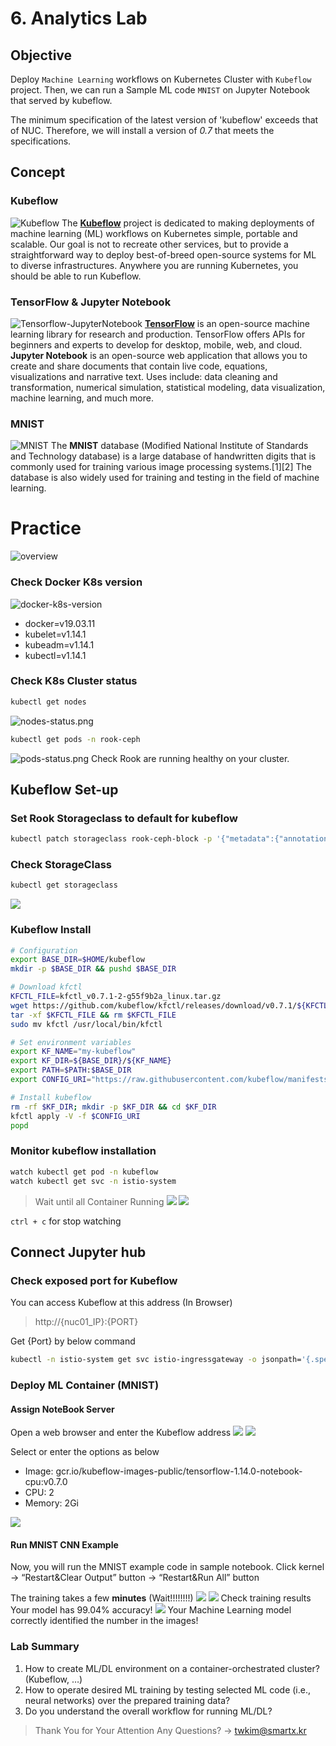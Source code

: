 # 6. Analytics Lab

## Objective

Deploy `Machine Learning` workflows on Kubernetes Cluster with `Kubeflow` project. Then, we can run a Sample ML code `MNIST` on Jupyter Notebook that served by kubeflow.

The minimum specification of the latest version of 'kubeflow' exceeds that of NUC. Therefore, we will install a version of *0.7* that meets the specifications.

## Concept
### Kubeflow
![Kubeflow](img/kubeflow.png)
The [**Kubeflow**](https://www.kubeflow.org/) project is dedicated to making deployments of machine learning (ML) workflows on Kubernetes simple, portable and scalable. Our goal is not to recreate other services, but to provide a straightforward way to deploy best-of-breed open-source systems for ML to diverse infrastructures. Anywhere you are running Kubernetes, you should be able to run Kubeflow.

### TensorFlow & Jupyter Notebook
![Tensorflow-JupyterNotebook](img/tensorflow-jupyter.png)
[**TensorFlow**](https://github.com/tensorflow/tensorflow) is an open-source machine learning library for research and production. TensorFlow offers APIs for beginners and experts to develop for desktop, mobile, web, and cloud.
**Jupyter Notebook** is an open-source web application that allows you to create and share documents that contain live code, equations, visualizations and narrative text. Uses include: data cleaning and transformation, numerical simulation, statistical modeling, data visualization, machine learning, and much more.
### MNIST
![MNIST](img/mnist.png)
The **MNIST** database (Modified National Institute of Standards and Technology database) is a large database of handwritten digits that is commonly used for training various image processing systems.[1][2] The database is also widely used for training and testing in the field of machine learning.


# Practice
![overview](img/overview.png)
### Check Docker K8s version
![docker-k8s-version](img/docker-k8s-version.png)
- docker=v19.03.11
- kubelet=v1.14.1
- kubeadm=v1.14.1
- kubectl=v1.14.1
### Check K8s Cluster status
```bash
kubectl get nodes
```
![nodes-status.png](img/nodes-status.png)
```bash
kubectl get pods -n rook-ceph
```
![pods-status.png](img/pods-status.png)
Check Rook are running healthy on your cluster.

## Kubeflow Set-up

### Set Rook Storageclass to default for kubeflow
```bash
kubectl patch storageclass rook-ceph-block -p '{"metadata":{"annotations":{"storageclass.kubernetes.io/is-default-class":"true"}}}'
```

### Check StorageClass
```bash
kubectl get storageclass
```
![](img/storagclass.png)

### Kubeflow Install

```bash
# Configuration
export BASE_DIR=$HOME/kubeflow
mkdir -p $BASE_DIR && pushd $BASE_DIR

# Download kfctl
KFCTL_FILE=kfctl_v0.7.1-2-g55f9b2a_linux.tar.gz
wget https://github.com/kubeflow/kfctl/releases/download/v0.7.1/${KFCTL_FILE}
tar -xf $KFCTL_FILE && rm $KFCTL_FILE
sudo mv kfctl /usr/local/bin/kfctl

# Set environment variables
export KF_NAME="my-kubeflow"
export KF_DIR=${BASE_DIR}/${KF_NAME}
export PATH=$PATH:$BASE_DIR
export CONFIG_URI="https://raw.githubusercontent.com/kubeflow/manifests/v0.7-branch/kfdef/kfctl_k8s_istio.0.7.0.yaml"

# Install kubeflow
rm -rf $KF_DIR; mkdir -p $KF_DIR && cd $KF_DIR
kfctl apply -V -f $CONFIG_URI
popd
```

### Monitor kubeflow installation

```bash
watch kubectl get pod -n kubeflow
watch kubectl get svc -n istio-system
```
> Wait until all Container Running
![](img/watch-kubeflow.png)
![](img/watch-istio.png)

`ctrl + c` for stop watching

## Connect Jupyter hub

### Check exposed port for Kubeflow
You can access Kubeflow at this address (In Browser)
> http://{nuc01_IP}:{PORT}

Get {Port} by below command
```bash
kubectl -n istio-system get svc istio-ingressgateway -o jsonpath='{.spec.ports[?(@.name=="http2")].nodePort}'
```

### Deploy ML Container (MNIST)

#### Assign NoteBook Server
Open a web browser and enter the Kubeflow address
![](img/kubeflow-main.png)
![](img/new-server.png)

Select or enter the options as below
- Image: gcr.io/kubeflow-images-public/tensorflow-1.14.0-notebook-cpu:v0.7.0
- CPU: 2
- Memory: 2Gi

![](img/kubeflow-assign.png)

#### Run MNIST CNN Example
Now, you will run the MNIST example code in sample notebook.
Click kernel -> “Restart&Clear Output” button -> “Restart&Run All” button

The training takes a few **minutes** (Wait!!!!!!!!)
![](img/jupyter-1.png)
![](img/jupyter-2.png)
Check training results
Your model has 99.04% accuracy!
![](img/jupyter-3.png)
Your Machine Learning model correctly identified the number in the images!

### Lab Summary
1. How to create ML/DL environment on a container-orchestrated cluster? (Kubeflow, …)
2. How to operate desired ML training by testing selected ML code (i.e., neural networks) over the prepared training data?
3. Do you understand the overall workflow for running ML/DL?

> Thank You for Your Attention Any Questions? -> twkim@smartx.kr